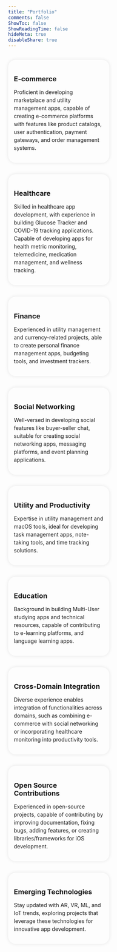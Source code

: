 ```yaml
---
title: "Portfolio"
comments: false
ShowToc: false
ShowReadingTime: false
hideMeta: true
disableShare: true
---
```


<div class="portfolio">
  <div class="portfolio-item">
    <h3>E-commerce</h3>
    <p>Proficient in developing marketplace and utility management apps, capable of creating e-commerce platforms with features like product catalogs, user authentication, payment gateways, and order management systems.</p>
  </div>
  <div class="portfolio-item">
    <h3>Healthcare</h3>
    <p>Skilled in healthcare app development, with experience in building Glucose Tracker and COVID-19 tracking applications. Capable of developing apps for health metric monitoring, telemedicine, medication management, and wellness tracking.</p>
  </div>
  <div class="portfolio-item">
    <h3>Finance</h3>
    <p>Experienced in utility management and currency-related projects, able to create personal finance management apps, budgeting tools, and investment trackers.</p>
  </div>
  <div class="portfolio-item">
    <h3>Social Networking</h3>
    <p>Well-versed in developing social features like buyer-seller chat, suitable for creating social networking apps, messaging platforms, and event planning applications.</p>
  </div>
  <div class="portfolio-item">
    <h3>Utility and Productivity</h3>
    <p>Expertise in utility management and macOS tools, ideal for developing task management apps, note-taking tools, and time tracking solutions.</p>
  </div>
  <div class="portfolio-item">
    <h3>Education</h3>
    <p>Background in building Multi-User studying apps and technical resources, capable of contributing to e-learning platforms, and language learning apps.</p>
  </div>
  <div class="portfolio-item">
    <h3>Cross-Domain Integration</h3>
    <p>Diverse experience enables integration of functionalities across domains, such as combining e-commerce with social networking or incorporating healthcare monitoring into productivity tools.</p>
  </div>
  <div class="portfolio-item">
    <h3>Open Source Contributions</h3>
    <p>Experienced in open-source projects, capable of contributing by improving documentation, fixing bugs, adding features, or creating libraries/frameworks for iOS development.</p>
  </div>
  <div class="portfolio-item">
    <h3>Emerging Technologies</h3>
    <p>Stay updated with AR, VR, ML, and IoT trends, exploring projects that leverage these technologies for innovative app development.</p>
  </div>
</div>

<style>
  .portfolio {
    display: flex;
    flex-wrap: wrap;
    margin: 0 -15px;
  }

  .portfolio-item {
    flex: 0 0 calc(50% - 30px);
    margin: 15px;
    padding: 15px;    
    border-radius: 20px;
    transition: transform 0.3s ease-in-out;
    box-shadow: 0 0 10px rgba(0, 0, 0, 0.1);
  }

  .portfolio-item h3 {
    font-size: 18px;
    margin-bottom: 10px;
  }

  .portfolio-item p {
    font-size: 14px;
    line-height: 1.5;
  }

  .portfolio-item:hover {
    transform: translateY(-5px);
    box-shadow: 0 0 10px rgba(0, 0, 0, 0.1); /* Add box-shadow */
  }

  /* Light mode */
        body.light-mode {
            background-color: #f4f4f4;
            color: #333;
        }
        /* Dark mode */
        body.dark-mode {
            background-color: #333;
            color: #f4f4f4;
        }

  /* Media Query for mobile adaptation */
  @media (max-width: 768px) {
    .portfolio {
      flex-direction: column;
    }
    .portfolio-item {
      flex: 1 0 100%;
    }
  }
</style>
